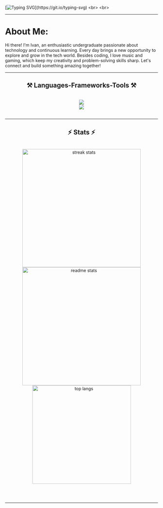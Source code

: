 <!-- markdown -->
[![Typing SVG](https://readme-typing-svg.demolab.com?font=HACKED&weight=100&size=35&pause=800&color=BD9E75&center=true&vCenter=true&width=430&height=60&lines=Hello%2C+fellow+earthlings...;I'm+Ivan;Welcome+to+my+place+!!!)](https://git.io/typing-svg)
<br>
<br>
 <hr/>
<!--About me-->
<h1> About Me:</h1>
Hi there! I'm Ivan, an enthusiastic undergraduate passionate about technology and continuous learning. Every day brings a new opportunity to explore and grow in the tech world. Besides coding, I love music and gaming, which keep my creativity and problem-solving skills sharp. Let's connect and build something amazing together!
 <hr/>
<h2 align="center">⚒️ Languages-Frameworks-Tools ⚒️</h2>
<br/>
<div align="center">
    <img src="https://skillicons.dev/icons?i=github,py,java,azure" /><br>
    <img src="https://skillicons.dev/icons?i=html,css,javascript,linux" />
</div>

<br/>
<hr/>
<h2 align="center">⚡ Stats ⚡</h2>
<br>
<div align=center>
  <img width=390 src="https://streak-stats.demolab.com/?user=Ivan29G&count_private=true&theme=react&border_radius=10" alt="streak stats"/>
  <img width=390 src="https://github-readme-stats.vercel.app/api?username=Ivan29G&count_private=true&show_icons=true&theme=react&rank_icon=github&border_radius=10" alt="readme stats" />
  <br/>
  <img width=325 align="center" src="https://github-readme-stats.vercel.app/api/top-langs/?username=Ivan29G&hide=HTML&langs_count=8&layout=compact&theme=react&border_radius=10&size_weight=0.5&count_weight=0.5&exclude_repo=github-readme-stats" alt="top langs" />
</div>

<br/><br/>
<hr/>



